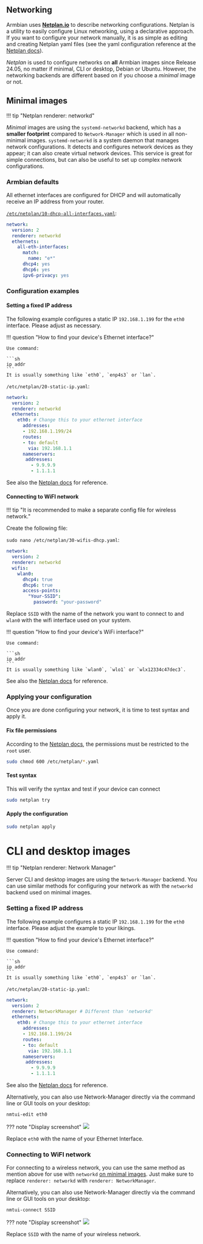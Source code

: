 ## Networking

Armbian uses [**Netplan.io**](https://netplan.io/) to describe networking configurations. Netplan is a utility to easily configure Linux networking, using a declarative approach.
If you want to configure your network manually, it is as simple as editing and creating Netplan yaml files (see the yaml configuration reference at the [Netplan docs](https://netplan.readthedocs.io/en/stable/netplan-yaml/)).

_Netplan_ is used to configure networks on **all** Armbian images since Release 24.05, no matter if minimal, CLI or desktop, Debian or Ubuntu. However, the networking backends are different based on if you choose a _minimal_ image or not. 

## Minimal images

!!! tip "Netplan renderer: networkd"

_Minimal_ images are using the `systemd-networkd` backend, which has a **smaller footprint** compared to `Network-Manager` which is used in all non-minimal images. `systemd-networkd` is a system daemon that manages network configurations. It detects and configures network devices as they appear; it can also create virtual network devices. This service is great for simple connections, but can also be useful to set up complex network configurations.

### Armbian defaults

All ethernet interfaces are configured for DHCP and will automatically receive an IP address from your router.

[`/etc/netplan/10-dhcp-all-interfaces.yaml`](https://github.com/armbian/build/blob/main/extensions/network/config-networkd/netplan/10-dhcp-all-interfaces.yaml):

```yaml
network:
  version: 2
  renderer: networkd
  ethernets:
    all-eth-interfaces:
      match:
        name: "e*"
      dhcp4: yes
      dhcp6: yes
      ipv6-privacy: yes
```

### Configuration examples

####  Setting a fixed IP address

The following example configures a static IP `192.168.1.199` for the `eth0` interface. Please adjust as necessary.


!!! question "How to find your device's Ethernet interface?"

    Use command:

    ```sh
    ip addr
    ```
    It is usually something like `eth0`, `enp4s3` or `lan`.

`/etc/netplan/20-static-ip.yaml`:

```yaml
network:
  version: 2
  renderer: networkd
  ethernets:
    eth0: # Change this to your ethernet interface
      addresses:
      - 192.168.1.199/24
      routes:
      - to: default
        via: 192.168.1.1
      nameservers:
       addresses:
         - 9.9.9.9
         - 1.1.1.1
```

See also the [Netplan docs](https://netplan.readthedocs.io/en/latest/using-static-ip-addresses/) for reference.

#### Connecting to WiFI network


!!! tip "It is recommended to make a separate config file for wireless network."

Create the following file:

`sudo nano /etc/netplan/30-wifis-dhcp.yaml`:

```yaml
network:
  version: 2
  renderer: networkd
  wifis:
    wlan0:
      dhcp4: true
      dhcp6: true
      access-points:
        "Your-SSID":
          password: "your-password"
```

Replace `SSID` with the name of the network you want to connect to and `wlan0` with the wifi interface used on your system.

!!! question "How to find your device's WiFi interface?"

    Use command:

    ```sh
    ip addr
    ```
    It is usually something like `wlan0`, `wlo1` or `wlx12334c47dec3`.


See also the [Netplan docs](https://netplan.readthedocs.io/en/latest/examples/#how-to-configure-your-computer-to-connect-to-your-home-wi-fi-network) for reference.

### Applying your configuration

Once you are done configuring your network, it is time to test syntax and apply it.

#### Fix file permissions

According to the [Netplan docs](https://netplan.readthedocs.io/en/stable/security/), the permissions must be restricted to the `root` user.

```bash
sudo chmod 600 /etc/netplan/*.yaml
```

#### Test syntax

This will verify the syntax and test if your device can connect

```bash
sudo netplan try
```

#### Apply the configuration

```bash
sudo netplan apply
```

# CLI and desktop images

!!! tip "Netplan renderer: Network Manager"

Server CLI and desktop images are using the `Network-Manager` backend. You can use similar methods for configuring your network as with the `networkd` backend used on minimal images.

### Setting a fixed IP address

The following example configures a static IP `192.168.1.199` for the `eth0` interface. Please adjust the example to your likings.

!!! question "How to find your device's Ethernet interface?"

    Use command:

    ```sh
    ip addr
    ```
    It is usually something like `eth0`, `enp4s3` or `lan`.

`/etc/netplan/20-static-ip.yaml`:

```yaml
network:
  version: 2
  renderer: NetworkManager # Different than 'networkd'
  ethernets:
    eth0: # Change this to your ethernet interface
      addresses:
      - 192.168.1.199/24
      routes:
      - to: default
        via: 192.168.1.1
      nameservers:
       addresses:
         - 9.9.9.9
         - 1.1.1.1
```

See also the [Netplan docs](https://netplan.readthedocs.io/en/latest/using-static-ip-addresses/) for reference.

Alternatively, you can also use Network-Manager directly via the command line or GUI tools on your desktop:

```bash
nmtui-edit eth0
```
??? note "Display screenshot"
    ![](images/edit-connection.png)

Replace `eth0` with the name of your Ethernet Interface.

### Connecting to WiFI network

For connecting to a wireless network, you can use the same method as mention above for use with `networkd` [on minimal images](#minimal-images). Just make sure to replace `renderer: networkd` with `renderer: NetworkManager`.

Alternatively, you can also use Network-Manager directly via the command line or GUI tools on your desktop:

```bash
nmtui-connect SSID
```

??? note "Display screenshot"
    ![](images/wifi-connect.png)

Replace `SSID` with the name of your wireless network.